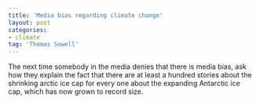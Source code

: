 ```yaml
---
title: 'Media bias regarding climate change'
layout: post
categories:
- climate
tag: 'Thomas Sowell'
---
```


The next time somebody in the media denies that there is media bias, ask how they explain the fact that there are at least a hundred stories about the shrinking arctic ice cap for every one about the expanding Antarctic ice cap, which has now grown to record size.